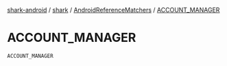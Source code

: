[shark-android](../../index.md) / [shark](../index.md) / [AndroidReferenceMatchers](index.md) / [ACCOUNT_MANAGER](./-a-c-c-o-u-n-t_-m-a-n-a-g-e-r.md)

# ACCOUNT_MANAGER

`ACCOUNT_MANAGER`